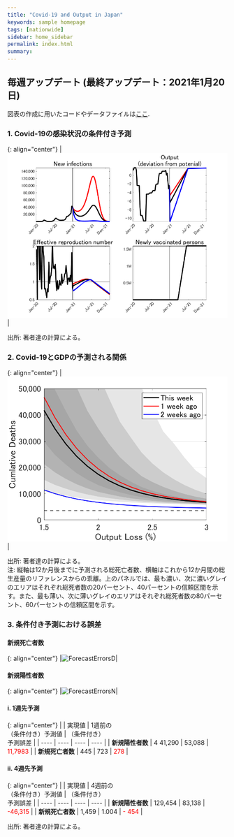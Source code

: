 ```yaml
---
title: "Covid-19 and Output in Japan"
keywords: sample homepage
tags: [nationwide]
sidebar: home_sidebar
permalink: index.html
summary:
---
```


## 毎週アップデート (最終アップデート：2021年1月20日)

図表の作成に用いたコードやデータファイルは[ここ](https://github.com/Covid19OutputJapan/Covid19OutputJapan.github.io/tree/main/_archives/).

### 1. Covid-19の感染状況の条件付き予測

{: align="center"}
|![Projection](./images/20210120/VariablesProjection.png)|

出所: 著者達の計算による。

### 2. Covid-19とGDPの予測される関係

{: align="center"}
|![TradeoffUB](./images/20210120/BaselineTradeoffUBp.png)|

出所: 著者達の計算による。<br> 注: 縦軸は12か月後までに予測される総死亡者数、横軸はこれから12か月間の総生産量のリファレンスからの乖離。上のパネルでは、最も濃い、次に濃いグレイのエリアはそれぞれ総死者数の20パーセント、40パーセントの信頼区間を示す。また、最も薄い、次に薄いグレイのエリアはそれぞれ総死者数の80パーセント、60パーセントの信頼区間を示す。

### 3. 条件付き予測における誤差

#### 新規死亡者数

{: align="center"}
|![ForecastErrorsD](./images/20210120/ForecastErrorsD_JP.png)|

#### 新規陽性者数

{: align="center"}
|![ForecastErrorsN](./images/20210120/ForecastErrorsN_JP.png)|

#### i. 1週先予測

{: align="center"}
|    | 実現値 | 1週前の<br> （条件付き）予測値 | （条件付き）<br> 予測誤差 |
| ---- | ---- | ---- | ---- |
| **新規陽性者数** |  4 41,290  |  53,088  | <span style="color: red; ">11,7983</span> |
| **新規死亡者数** |  445  |  723  | <span style="color: red; ">278</span> |

#### ii. 4週先予測

{: align="center"}
|    | 実現値 | 4週前の<br> （条件付き）予測値 | （条件付き）<br> 予測誤差 |
| ---- | ---- | ---- | ---- |
| **新規陽性者数** |  129,454  |  83,138  | <span style="color: red; ">-46,315</span> |
| **新規死亡者数** |   1,459  |    1.004  | <span style="color: red; ">- 454</span> |

出所: 著者達の計算による。
